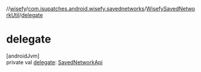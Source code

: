 //[wisefy](../../../index.md)/[com.isupatches.android.wisefy.savednetworks](../index.md)/[WisefySavedNetworkUtil](index.md)/[delegate](delegate.md)

# delegate

[androidJvm]\
private val [delegate](delegate.md): [SavedNetworkApi](../-saved-network-api/index.md)
